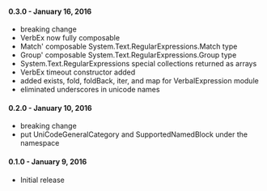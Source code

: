 #### 0.3.0 - January 16, 2016
* breaking change
* VerbEx now fully composable
* Match' composable System.Text.RegularExpressions.Match type
* Group' composable System.Text.RegularExpressions.Group type
* System.Text.RegularExpressions special collections returned as arrays
* VerbEx timeout constructor added
* added exists, fold, foldBack, iter, and map for VerbalExpression module
* eliminated underscores in unicode names

#### 0.2.0 - January 10, 2016
* breaking change
* put UniCodeGeneralCategory and SupportedNamedBlock under the namespace

#### 0.1.0 - January 9, 2016
* Initial release
